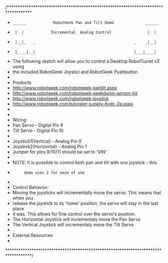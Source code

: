 /***********************************************************************************
 *     ______            RobotGeek Pan and Tilt Demo              ______
 *      |  |            Incremental  Analog Control                |  | 
 *      |__|_   _                                            _    _|__|
 *      |____|__|                                            |___|____|
 *  The following sketch will allow you to control a Desktop RobotTurret v3 using
 *  the included RobotGeek Joysticl and RobotGeek Pushbutton
 *
 *  Products
 *    http://www.robotgeek.com/robotgeek-pantilt.aspx
 *    http://www.robotgeek.com/robotgeek-geekduino-sensor-kit
 *    http://www.robotgeek.com/robotgeek-joystick
 *    http://www.robotgeek.com/p/power-supply-6vdc-2a.aspx
 *    
 *    
 *  Wiring
 *    Pan Servo - Digital Pin 9 
 *    Tilt Servo - Digital Pin 10 
 *
 *    Joystick1(Vertica)l   - Analog Pin 0
 *    Joystick2(Horizontal) - Analog Pin 1 
 *    Jumper for pins 9/10/11 should be set to 'VIN'
 *  
 *    NOTE: It is possible to control both pan and tilt with one joystick - this
 *          demo uses 2 for ease of use
 *
 *  Control Behavior:
 *    Moving the joysticks will incrementally move the servo. This means that when you
 *    release the joystick to its 'home' position, the servo will stay in the last place
 *    it was. This allows for fine control over the servo's position.
 *    The Horizontal Joystick will incrementaly move the Pan Servo
 *    The Vertical Joystick will incrementaly move the Tilt Servo
 *
 *  External Resources
 *
 ***********************************************************************************/